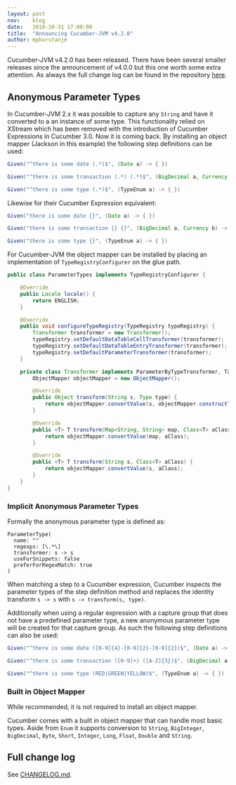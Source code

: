 ```yaml
---
layout: post
nav:    blog
date:   2018-10-31 17:00:00
title:  "Announcing Cucumber-JVM v4.2.0"
author: mpkorstanje
---
```


Cucumber-JVM v4.2.0 has been released. There have been several smaller releases
since the announcement of v4.0.0 but this one worth some extra attention. As
always the full change log can be found in the repository [here](https://github.com/cucumber/cucumber-jvm/blob/master/CHANGELOG.md).

## Anonymous Parameter Types ##

In Cucumber-JVM 2.x it was possible to capture any `String` and have it converted 
to a an instance of some type. This functionality relied on XStream which has been
removed with the introduction of Cucumber Expressions in Cucumber 3.0. Now it is
coming back. By installing an object mapper (Jackson in this example) the following step
definitions can be used:

```java
Given("^there is some date (.*)$", (Date a) -> { })

Given("^there is some transaction (.*) (.*)$", (BigDecimal a, Currency b) -> { })

Given("^there is some type (.*)$", (TypeEnum a) -> { })
```

Likewise for their Cucumber Expression equivalent:

```java
Given("there is some date {}", (Date a) -> { })

Given("there is some transaction {} {}", (BigDecimal a, Currency b) -> { })

Given("there is some type {}", (TypeEnum a) -> { })
```

For Cucumber-JVM the object mapper can be installed by placing an
implementation of `TypeRegistryConfigurer` on the glue path.

```java
public class ParameterTypes implements TypeRegistryConfigurer {

    @Override
    public Locale locale() {
        return ENGLISH;
    }

    @Override
    public void configureTypeRegistry(TypeRegistry typeRegistry) {
        Transformer transformer = new Transformer();
        typeRegistry.setDefaultDataTableCellTransformer(transformer);
        typeRegistry.setDefaultDataTableEntryTransformer(transformer);
        typeRegistry.setDefaultParameterTransformer(transformer);
    }

    private class Transformer implements ParameterByTypeTransformer, TableEntryByTypeTransformer, TableCellByTypeTransformer {
        ObjectMapper objectMapper = new ObjectMapper();

        @Override
        public Object transform(String s, Type type) {
            return objectMapper.convertValue(s, objectMapper.constructType(type));
        }

        @Override
        public <T> T transform(Map<String, String> map, Class<T> aClass, TableCellByTypeTransformer tableCellByTypeTransformer) {
            return objectMapper.convertValue(map, aClass);
        }

        @Override
        public <T> T transform(String s, Class<T> aClass) {
            return objectMapper.convertValue(s, aClass);
        }
    }
}
```

### Implicit Anonymous Parameter Types ###


Formally the anonymous parameter type is defined as:

```
ParameterType(
  name: ""
  regexps: [\.*\]
  transformer: s -> s
  useForSnippets: false
  preferForRegexMatch: true
)
```

When matching a step to a Cucumber expression, Cucumber inspects the parameter
types of the step definition method and replaces the identity transform 
`s -> s` with `s -> transform(s, type)`. 

Additionally when using a regular expression with a capture group that does not have
a predefined parameter type, a new anonymous parameter type will be created
for that capture group. As such the following step definitions can also be used:

```java
Given("^there is some date ([0-9]{4}-[0-9]{2}-[0-9]{2})$", (Date a) -> { })

Given("^there is some transaction ([0-9]+) ([A-Z]{3})$", (BigDecimal a, Currency b) -> { })

Given("^there is some type (RED|GREEN|YELLOW)$", (TypeEnum a) -> { })
```

### Built in Object Mapper ###

While recommended, it is not required to install an object mapper.

Cucumber comes with a built in object mapper that can handle most basic types. 
Aside from `Enum` it supports conversion to `String`, `BigInteger`, 
`BigDecimal`, `Byte`, `Short`, `Integer`, `Long`, `Float`, `Double` and 
`String`.

Full change log
---------------

See [CHANGELOG.md](https://github.com/cucumber/cucumber-jvm/blob/master/CHANGELOG.md).
